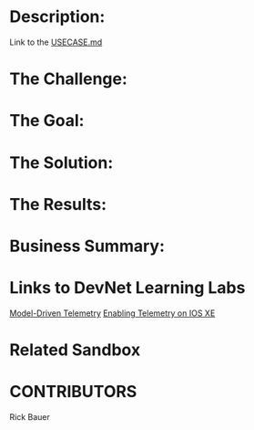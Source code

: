 # Description:


Link to the [USECASE.md](https://github.com/rickbauer9482/IOS-XE-Sustainability-Dashboard/blob/main/USECASE.md)

# The Challenge:


# The Goal:


# The Solution:


# The Results:


# Business Summary:


# Links to DevNet Learning Labs

[Model-Driven Telemetry](https://developer.cisco.com/learning/labs/enabling_telemetry_on_iosxe/)
[Enabling Telemetry on IOS XE](https://developer.cisco.com/learning/labs/enabling_telemetry_on_iosxe/enabling-telemetry-on-ios-xe/)

# Related Sandbox


# CONTRIBUTORS

Rick Bauer
